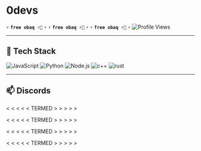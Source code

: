 # 0devs
**` ⚡ `** **`free obaq ⚡🔫`** **` ⚡ `** **` ⚡ `** **`free obaq ⚡🔫`** **` ⚡ `** **` ⚡ `** **`free obaq ⚡🔫`** **` ⚡ `**
![Profile Views](https://komarev.com/ghpvc/?username=obaqzcheats&color=blueviolet)


---
## 🔧 Tech Stack
![JavaScript](https://img.shields.io/badge/-JavaScript-F7DF1E?logo=javascript&logoColor=black&style=flat)
![Python](https://img.shields.io/badge/-Python-3776AB?logo=python&logoColor=white&style=flat)
![Node.js](https://img.shields.io/badge/-Node.js-339933?logo=node.js&logoColor=white&style=flat)
![c++](https://img.shields.io/badge/-cpp-3776AB?logo=c++&logoColor=white&style=flat)
![rust](https://img.shields.io/badge/-rust-3776AB?logo=rust&logoColor=white&style=flat)

---

## 📫 Discords

< < < < < TERMED > > > > >

< < < < < TERMED > > > > >

< < < < < TERMED > > > > >

< < < < < TERMED > > > > >


